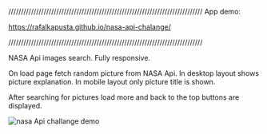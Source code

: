 /////////////////////////////////////////////////////////////////////////////
App demo: 

https://rafalkapusta.github.io/nasa-api-chalange/

/////////////////////////////////////////////////////////////////////////////

NASA Api images search. 
Fully responsive.

On load page fetch random picture from NASA Api.
In desktop layout shows picture explanation. 
In mobile layout only picture title is shown.


After searching for pictures load more and back to the top buttons are displayed.
  

![nasa Api challange demo](nasaApi.gif)